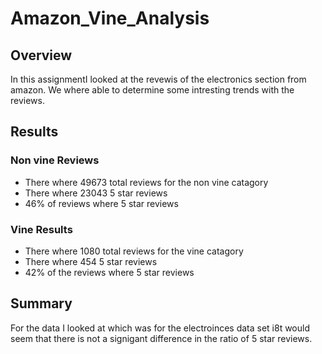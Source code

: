 # Amazon_Vine_Analysis

## Overview
In this assignmentI looked at the revewis of the electronics section from amazon. We where able to determine some intresting trends with the reviews.

## Results

### Non vine Reviews
- There where 49673 total reviews for the non vine catagory
- There where 23043 5 star reviews
- 46% of reviews where 5 star reviews

### Vine Results
-  There where 1080 total reviews for the vine catagory
-  There where 454 5 star reviews
-  42% of the reviews where 5 star reviews

## Summary
For the data I looked at which was for the electroinces data set i8t would seem that there is not a signigant difference in the ratio of 5 star reviews.
